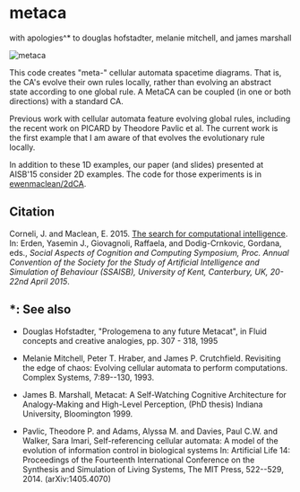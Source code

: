 metaca
======
with apologies^* to douglas hofstadter, melanie mitchell, and james marshall

![metaca](http://metameso.org/~joe/timesCA.png "MetaCA")

This code creates "meta-" cellular automata spacetime diagrams.  That
is, the CA's evolve their own rules locally, rather than evolving an
abstract state according to one global rule.  A MetaCA can be coupled
(in one or both directions) with a standard CA.

Previous work with cellular automata feature evolving global rules,
including the recent work on PICARD by Theodore Pavlic et al.  The
current work is the first example that I am aware of that evolves the
evolutionary rule locally.

In addition to these 1D examples, our paper (and slides) presented at
AISB'15 consider 2D examples.  The code for those experiments is in
[ewenmaclean/2dCA](https://github.com/ewenmaclean/2dCA).

## Citation

Corneli, J. and Maclean,
E. 2015. [The search for computational intelligence](http://www.cs.kent.ac.uk/events/2015/AISB2015/proceedings/socialComp/papers/SACCS-AISB2015_submission_6.pdf). In:
Erden, Yasemin J., Giovagnoli, Raffaela, and Dodig-Crnkovic, Gordana,
eds., _Social Aspects of Cognition and Computing Symposium, Proc. Annual Convention of the Society for the Study of Artificial Intelligence and Simulation of Behaviour (SSAISB), University of Kent, Canterbury, UK, 20-22nd April 2015_.

## *: See also

- Douglas Hofstadter, "Prologemena to any future Metacat", in Fluid concepts and creative analogies, pp. 307 - 318, 1995

- Melanie Mitchell, Peter T. Hraber, and James P. Crutchfield. Revisiting the edge of chaos: Evolving cellular automata to perform computations. Complex Systems, 7:89--130, 1993.

- James B. Marshall, Metacat: A Self-Watching Cognitive Architecture for Analogy-Making and High-Level Perception, (PhD thesis) Indiana University, Bloomington 1999.

- Pavlic, Theodore P. and Adams, Alyssa M. and Davies, Paul C.W. and Walker, Sara Imari, Self-referencing cellular automata: A model of the evolution of information control in biological systems In: Artificial Life 14: Proceedings of the Fourteenth International Conference on the Synthesis and Simulation of Living Systems, The MIT Press, 522--529, 2014. (arXiv:1405.4070)
